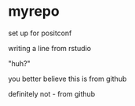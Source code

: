 # myrepo
set up for positconf

writing a line from rstudio

"huh?"

you better believe this is from github

definitely not - from github
